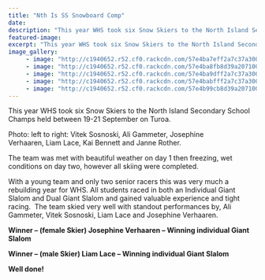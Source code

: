 ```yaml
---
title: "Nth Is SS Snowboard Comp"
date: 
description: "This year WHS took six Snow Skiers to the North Island Secondary School Champs held between 19-21 September on Turoa."
featured-image: 
excerpt: "This year WHS took six Snow Skiers to the North Island Secondary School Champs held between 19-21 September on Turoa."
image_gallery:
	 - image: "http://c1940652.r52.cf0.rackcdn.com/57e4ba7eff2a7c37a3000518/casual-of-students.jpg"
	 - image: "http://c1940652.r52.cf0.rackcdn.com/57e4ba8fb8d39a20710020db/Janne-Rother,-Int-German-student.jpg"
	 - image: "http://c1940652.r52.cf0.rackcdn.com/57e4ba9dff2a7c37a300051a/Janne-Rother,-with-distance-in-background.jpg"
	 - image: "http://c1940652.r52.cf0.rackcdn.com/57e4babfff2a7c37a300051c/Vitek-Sosnoski.jpg"
	 - image: "http://c1940652.r52.cf0.rackcdn.com/57e4b99cb8d39a20710020d9/Group-shot.jpg"
---
```


<p>This year WHS took six Snow Skiers to the North Island Secondary School Champs held<span>&nbsp;between 19-21 September</span> on Turoa.</p>
<p>Photo: left to right:&nbsp;<span>Vitek Sosnoski,&nbsp;<span>Ali Gammeter,&nbsp;<span>Josephine Verhaaren,&nbsp;<span>Liam Lace, Kai Bennett and Janne Rother.</span></span></span></span></p>
<p>The team was met with beautiful weather on day 1 then freezing, wet conditions on day two, however all skiing were completed.</p>
<p>With a young team and only two senior racers this was very much a rebuilding year for WHS. All students raced in both an Individual Giant Slalom and Dual Giant Slalom and gained valuable experience and tight racing. &nbsp;The team skied very well with standout performances by, Ali Gammeter, Vitek Sosnoski, Liam Lace and Josephine Verhaaren.&nbsp;</p>
<p><strong>Winner &ndash; (female Skier) Josephine Verhaaren &ndash; Winning individual Giant Slalom</strong></p>
<p><strong>Winner &ndash; (male Skier) Liam Lace &ndash; Winning individual Giant Slalom</strong></p>
<p><strong>Well done!&nbsp;</strong></p>

